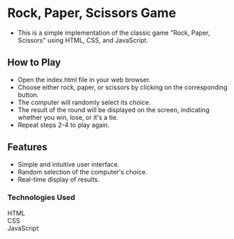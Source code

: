 # Rock, Paper, Scissors Game
- This is a simple implementation of the classic game "Rock, Paper, Scissors" using HTML, CSS, and JavaScript.

## How to Play
- Open the index.html file in your web browser.<br/>
- Choose either rock, paper, or scissors by clicking on the corresponding button.<br/>
- The computer will randomly select its choice.<br/>
- The result of the round will be displayed on the screen, indicating whether you win, lose, or it's a tie.<br/>
- Repeat steps 2-4 to play again.<br/>

## Features
- Simple and intuitive user interface.<br/>
- Random selection of the computer's choice.<br/>
- Real-time display of results.<br/>

### Technologies Used
HTML<br/>
CSS<br/>
JavaScript
